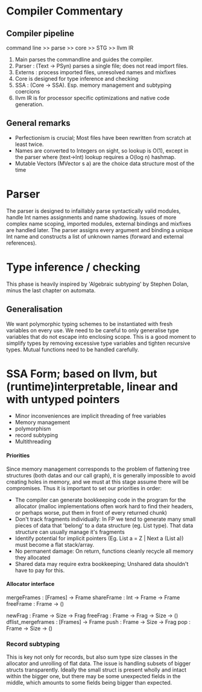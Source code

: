 # Compiler Commentary

## Compiler pipeline
command line >> parse >> core >> STG >> llvm IR

1. Main parses the commandline and guides the compiler.
2. Parser : (Text -> PSyn) parses a single file; does not read import files.
3. Externs : process imported files, unresolved names and mixfixes
4. Core is designed for type inference and checking
5. SSA : (Core -> SSA). Esp. memory management and subtyping coercions
6. llvm IR is for processor specific optimizations and native code generation.

## General remarks
* Perfectionism is crucial; Most files have been rewritten from scratch at least twice.
* Names are converted to Integers on sight, so lookup is O(1), except in the parser where (text->Int) lookup requires a O(log n) hashmap.
* Mutable Vectors (MVector s a) are the choice data structure most of the time

# Parser
The parser is designed to infaillably parse syntactically valid modules, handle Int names assignments and name shadowing. Issues of more complex name scoping, imported modules, external bindings and mixfixes are handled later.
The parser assigns every argument and binding a unique Int name and constructs a list of unknown names (forward and external references).

# Type inference / checking
This phase is heavily inspired by 'Algebraic subtyping' by Stephen Dolan, minus the last chapter on automata.

## Generalisation
We want polymorphic typing schemes to be instantiated with fresh variables on every use. We need to be careful to only generalise type variables that do not escape into enclosing scope. This is a good moment to simplify types by removing excessive type variables and tighten recursive types. Mutual functions need to be handled carefully.

# SSA Form; based on llvm, but (runtime)interpretable, linear and with untyped pointers
* Minor inconveniences are implicit threading of free variables
* Memory management
* polymorphism
* record subtyping
* Multithreading

#### Priorities
Since memory management corresponds to the problem of flattening tree structures (both datas and our call graph), it is generally impossible to avoid creating holes in memory, and we must at this stage assume there will be compromises. Thus it is important to set our priorities in order:
* The compiler can generate bookkeeping code in the program for the allocator (malloc implementations often work hard to find their headers, or perhaps worse, put them in front of every returned chunk)
* Don't track fragments individually: In FP we tend to generate many small pieces of data that 'belong' to a data structure (eg. List type). That data structure can usually manage it's fragments
* Identify potential for implicit pointers (Eg. List a = Z | Next a (List a)) must become a flat stack/array.
* No permanent damage: On return, functions cleanly recycle all memory they allocated
* Shared data may require extra bookkeeping; Unshared data shouldn't have to pay for this.

#### Allocator interface
mergeFrames : [Frames] -> Frame
shareFrame : Int -> Frame -> Frame
freeFrame : Frame -> ()

newFrag : Frame -> Size -> Frag
freeFrag : Frame -> Frag -> Size -> ()
dflist_mergeframes : [Frames] -> Frame
push : Frame -> Size -> Frag
pop  : Frame -> Size -> ()

### Record subtyping
This is key not only for records, but also sum type size classes in the allocator and unrolling of flat data. The issue is handling subsets of bigger structs transparently. Ideally the small struct is present wholly and intact within the bigger one, but there may be some unexpected fields in the middle, which amounts to some fields being bigger than expected.
